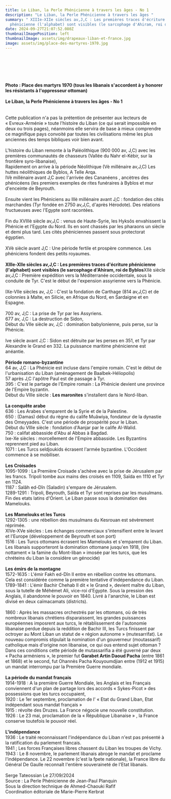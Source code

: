 ```yaml
---
title: Le Liban, la Perle Phénicienne à travers les âges - No 1
description: "Le Liban, la Perle Phénicienne à travers les âges "
summary: " XIIIe-XIIe siècles av,J,C : Les premières traces d'écriture
  phénicienne (l'alphabet) sont visibles (le sarcophage d'Ahiram, roi de Byblos"
date: 2024-09-27T21:07:52.080Z
thumbnailImagePosition: left
thumbnailImage: assets/img/drapeaux-liban-et-france.jpg
image: assets/img/place-des-martyres-1970.jpg
---
```

\
\
\
\
\
**P﻿hoto : Place des martyrs 1970 (tous les libanais s'accordent à y honorer les résistants à l'oppresseur ottoman)**\
\
**Le Liban, la Perle Phénicienne à travers les âges - No 1**\
\
\
Cette publication n'a pas la prétention de présenter aux lecteurs de « Evreux-Arménie » toute l'histoire du Liban (ce qui serait impossible en deux ou trois pages), néanmoins elle servira de base à mieux comprendre ce magnifique pays convoité par toutes les civilisations même les plus anciennes des temps bibliques voir bien avant.\
\
L'histoire du Liban remonte à la Paléolithique (900 000 av, J,C) avec les premières communautés de chasseurs (Vallée du Nahr el-Kébir, sur la frontière syro-libanaise),\
Rapidement on arrive à la période Néolithique (Vè millénaire av,J,C) Les huttes néolithiques de Byblos, A Telle Arqa.\
IVè millénaire avant J,C avec l'arrivée des Cananéens , ancètres des phénicéens (les premiers exemples de rites funéraires à Byblos et mur d'enceinte de Beyrouth.\
\
Ensuite vient les Phéniciens au IIIè millénaire avant J,C : fondation des cités marchandes (Tyr fondée en 2750 av,J,C, d'après Hérodote). Des relations fructueuses avec l'Egypte sont racontées.\
\
Fin du XVIIIè siècle av,J,C : venus de Haute-Syrie, les Hyksôs envahissent la Phénicie et l'Egypte du Nord. Ils en sont chassés par les pharaons un siècle et demi plus tard. Les cités phéniciennes passent sous protectorat égyptien.\
\
XVè siècle avant J,C : Une période fertile et prospère commence. Les phéniciens fondent des petits royaumes.\
\
**XIIIe-XIIe siècles av,J,C : Les premières traces d'écriture phénicienne (l'alphabet) sont visibles (le sarcophage d'Ahiram, roi de Byblos**XIIè siècle av,J,C : Première expédition vers la Méditerranée occidentale, sous la conduite de Tyr. C'est le début de l'expension assyrienne vers la Phénicie.\
\
IXe-VIIe siècles av, J,C : C'est la fondation de Carthage (814 av,J,C) et de colonnies à Malte, en Silicie, en Afrique du Nord, en Sardaigne et en Espagne.\
\
700 av, J,C : La prise de Tyr par les Assyriens.\
677 av, J,C : La destruction de Sidon,\
Début du VIIe siècle av, J,C : domination babylonienne, puis perse, sur la Phénicie.\
\
Ive siècle avant J,C : Sidon est détruite par les perses en 351, et Tyr par Alexandre le Grand en 332. La puissance maritime phénicienne est anéantie.\
\
**Période romano-byzantine**\
64 av, J,C : La Phénicie est incluse dans l'empire romain. C'est le début de l'urbanisation du Liban (aménagement de Baalbek-Héliopolis)\
57 après J,C l'apôtre Paul est de passage à Tyr.\
395 : C'est le partage de l'Empire romain : La Phénicie devient une province de l'Empire byzantin.\
Début du VIIIe siècle : **Les maronites** s'installent dans le Nord-liban.\
\
**La conquête arabe**\
636 : Les Arabes s'emparent de la Syrie et de la Palestine.\
650 : (Damas) début du règne du calife Muâwiya, fondateur de la dynastie des Omeyyades. C'est une période de prospérité pour le Liban.\
Début du VIIIe siècle : fondation d'Aanjar par le calife Al-Walid.\
750 : califat abbasside d'Abu al Abbas à Bagdad.\
Ixe-Xe siècles : morcellement de l'Empire abbasside. Les Byzantins reprennent pied au Liban.\
1071 : Les Turcs seldjoukids écrasent l'armée byzantine. L'Occident commence à se mobiliser.\
\
**Les Croisades**\
1095-1099 : La Première Croisade s'achève avec la prise de Jérusalem par les francs. Tripoli tombe aux mains des croisés en 1109, Saïda en 1110 et Tyr en 1124.\
1187 : Salâh ed-Dîn (Saladin) s'empare de Jérusalem.\
1289-1291 : Tripoli, Beyrouth, Saïda et Tyr sont reprises par les musulmans. Fin des etats latins d'Orient. Le Liban passe sous la domination des Mamelouks.\
\
**Les Mamelouks et les Turcs**\
1292-1305 : une rébellion des musulmans du Kesrouan est sévèrement réprimée.\
XIVe-XVe siècles : Les échanges commerciaux s'intensifient entre le levant et l'Europe (développement de Beyrouth et son port)\
1516 : Les Turcs ottomans écrasent les Mamelouks et s'emparent du Liban. Les libanais supporteront la domination ottomane jusqu'en 1918, (lire nottament « la famine du Mont-liban » imosée par les turcs, que les chréteins du Liban la considère un génocide)\
\
**Les émirs de la montagne**\
1572-1635 : L'émir Fakh ed-Dîn II entre en rébellion contre les ottomans. Cela est considérée comme la première tentative d'indépendance du Liban.\
1789-1841 : L'émir Bachir Chehab II dit « le Grand », devient maître du Liban, sous la tutelle de Méhémet Ali, vice-roi d'Egypte. Sous la pression des Anglais, il abandonne le pouvoir en 1840. Livré à l'anarchie, le Liban est divisé en deux caïmacamats (districts).\
\
1860 : Après les massacres orchestrés par les ottomans, où de très nombreux libanais chrétiens disparaissent, les grandes puissances européennes imposrent aux turcs, le rétablissement de l'autonomie libanaise perdue depuis la reddition de Bachir III, les Turcs finissent par octroyer au Mont Liban un statut de « région autonome » (mutesarrifat). Le nouveau compromis stipulait la nomination d'un gouverneur (moutassarif) catholique mais d'origine non libanaise, ce qui ous entend sujet ottoman ? Dans ces conditions cette période de mutassarifia a été guverné par deux « Pacha arméniens », le premier fut **Garabet Artin Daoud Pacha** (entre 1861 et 1868) et le second, fut Ohannès Pacha Kouyoumdjian entre (1912 et 1915) un mandat interrompu par la Première Guerre mondiale.\
\
**La période du mandat français**\
1914-1918 : A la première Guerre Mondiale, les Anglais et les Français conviennent d'un plan de partage lors des accords « Sykes-Picot » des possessions que les turcs occupaient,\
1920 : Le 1er septembre, proclamation de l' « Etat du Grand Liban, Etat indépendant sous mandat français »\
1915 : révolte des Druzes. La France négocie une nouvelle constitution.\
1926 : Le 23 mai, proclamation de la « République Libanaise » , la France conserve toutefois le pouvoir réel.\
\
**L'indépendance**\
1936 : Le traité reconnaissant l'indépendance du Liban n'est pas présenté à la ratification du parlement francais.\
1941 ; Les forces Françaises libres chassent du Liban les troupes de Vichy.\
1943 : Le 8 novembre, le parlement libanais abroge le mandat et proclame l'indépendance. Le 22 novembre (c'est la fpete nationale), la France libre du Général De Gaulle reconnaît l'entière souveraineté de l'Etat libanais.\
\
Serge Tateossian Le 27/09/2024\
Source : La Perle Phénicienne de Jean-Paul Planquin\
Sous la direction technique de Ahmed-Chaouki Rafif\
Coordination éditoriale de Marie-Pierre Kerbrat